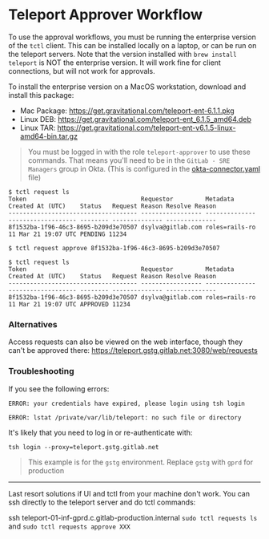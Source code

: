 # Teleport Approver Workflow

To use the approval workflows, you must be running the enterprise version of the `tctl` client.  This can be installed locally on a laptop, or can be run on the teleport servers.  Note that the version installed with `brew install teleport` is NOT the enterprise version.  It will work fine for client connections, but will not work for approvals.

To install the enterprise version on a MacOS workstation, download and install this package: 

- Mac Package: https://get.gravitational.com/teleport-ent-6.1.1.pkg 
- Linux DEB: https://get.gravitational.com/teleport-ent_6.1.5_amd64.deb
- Linux TAR: https://get.gravitational.com/teleport-ent-v6.1.5-linux-amd64-bin.tar.gz

> You must be logged in with the role `teleport-approver` to use these commands. That means you'll need to be in the `GitLab - SRE Managers` group in Okta. (This is configured in the [okta-connector.yaml](https://gitlab.com/gitlab-cookbooks/gitlab-teleport/-/blob/master/templates/default/okta-connector.yaml.erb#L14) file)

```shell
$ tctl request ls
Token                                Requestor         Metadata       Created At (UTC)    Status   Request Reason Resolve Reason
------------------------------------ ----------------- -------------- ------------------- -------- -------------- --------------
8f1532ba-1f96-46c3-8695-b209d3e70507 dsylva@gitlab.com roles=rails-ro 11 Mar 21 19:07 UTC PENDING 11234
```

```shell
$ tctl request approve 8f1532ba-1f96-46c3-8695-b209d3e70507
```

```shell
$ tctl request ls
Token                                Requestor         Metadata       Created At (UTC)    Status   Request Reason Resolve Reason
------------------------------------ ----------------- -------------- ------------------- -------- -------------- --------------
8f1532ba-1f96-46c3-8695-b209d3e70507 dsylva@gitlab.com roles=rails-ro 11 Mar 21 19:07 UTC APPROVED 11234
```

### Alternatives

Access requests can also be viewed on the web interface, though they can't be approved there: https://teleport.gstg.gitlab.net:3080/web/requests

### Troubleshooting

If you see the following errors:

`ERROR: your credentials have expired, please login using tsh login`

`ERROR: lstat /private/var/lib/teleport: no such file or directory`

It's likely that you need to log in or re-authenticate with:

```shell
tsh login --proxy=teleport.gstg.gitlab.net
```
> This example is for the `gstg` environment.  Replace `gstg` with `gprd` for production

-----

Last resort solutions if UI and tctl from your machine don't work.
You can ssh directly to the teleport server and do tctl commands:

ssh teleport-01-inf-gprd.c.gitlab-production.internal `sudo tctl requests ls` and `sudo tctl requests approve XXX`
